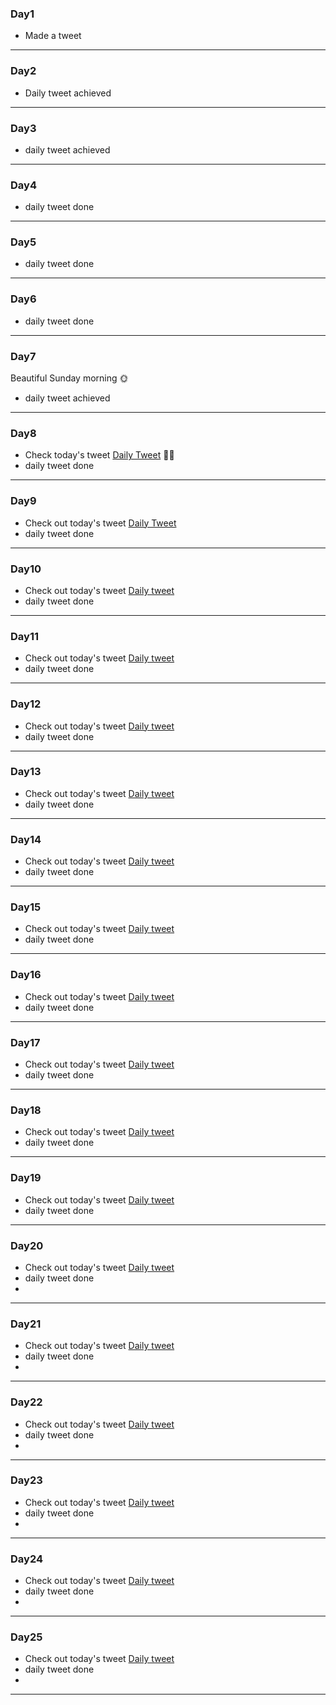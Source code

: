 ### Day1
- Made a tweet 
---
### Day2
- Daily tweet achieved
---

### Day3
- daily tweet achieved
---

### Day4
- daily tweet done
---

### Day5
- daily tweet done
---

### Day6
- daily tweet done
---

### Day7
Beautiful Sunday morning 🌞
- daily tweet achieved 
---

### Day8
- Check today's tweet [Daily Tweet](https://twitter.com/kellsonphilips/status/1574207593928871936?s=20&t=4IPLEXVFtZMazMRKJMzdEQ) 👍🏽
- daily tweet done
---

### Day9
- Check out today's tweet [Daily Tweet](https://twitter.com/kellsonphilips/status/1574587277518729216?s=20&t=nGEqTNqrb1n-tAR9ORtfeA)
- daily tweet done 
---

### Day10 
- Check out today's tweet [Daily tweet](https://twitter.com/kellsonphilips/status/1574965637180375041?s=20&t=g6Kyn_mdHtsDKW3BgYlJbg)
- daily tweet done
---

### Day11
- Check out today's tweet [Daily tweet](https://twitter.com/kellsonphilips/status/1575318284115005440?s=20&t=k-H8txxyEODwqfGv_8rvYQ)
- daily tweet done
---

### Day12
- Check out today's tweet [Daily tweet](https://twitter.com/kellsonphilips/status/1575681281140330496?s=20&t=D0v--omhHQhCdru8QoLsSA)
- daily tweet done
---

### Day13
- Check out today's tweet [Daily tweet](https://twitter.com/kellsonphilips/status/1576044376480157697?s=20&t=Jni8_srl-h_3YAX_6YP15Q)
- daily tweet done
---

### Day14
- Check out today's tweet [Daily tweet](https://twitter.com/kellsonphilips/status/1576452830529216512?s=20&t=74Z0f6P4fYEqMQtGMQ7XdQ)
- daily tweet done
---

### Day15
- Check out today's tweet [Daily tweet](https://twitter.com/kellsonphilips/status/1576770926485467136?s=20&t=YswhtASxyGBsYLg7vmknWg)
- daily tweet done
---

### Day16
- Check out today's tweet [Daily tweet](https://twitter.com/kellsonphilips/status/1577131391837298689?s=20&t=k4wZ9BkFVcCaBh-ABpUUGw)
- daily tweet done
---

### Day17
- Check out today's tweet [Daily tweet](https://twitter.com/kellsonphilips/status/1577487924572344320?s=20&t=dvAbS4pjTyWd1-Trq2Ybnw)
- daily tweet done
---

### Day18
- Check out today's tweet [Daily tweet](https://twitter.com/kellsonphilips/status/1577886162286419968?s=20&t=O_4w1O0NhiA7qj5l42qEhg)
- daily tweet done
---

### Day19
- Check out today's tweet [Daily tweet](https://twitter.com/kellsonphilips/status/1578223779159085056?s=20&t=6UgyAUeL9YfdLTCsJAtBTA)
- daily tweet done
---

### Day20
- Check out today's tweet [Daily tweet][def]
- daily tweet done
- [def]: https://twitter.com/kellsonphilips/status/1578606644405342209?s=20&t=7R6Fmt9LTiyAQC-3MrbILw
---

### Day21
- Check out today's tweet [Daily tweet][def]
- daily tweet done
- [def]: https://twitter.com/kellsonphilips/status/1579008636206346240?s=20&t=d_MPSIAD2EWqikdDwd69OA
---

### Day22
- Check out today's tweet [Daily tweet][def]
- daily tweet done
- [def]: https://twitter.com/kellsonphilips/status/1579316127238606849?s=20&t=sXZc-YhDhRG8u0VjnvkOwg
---

### Day23
- Check out today's tweet [Daily tweet][def]
- daily tweet done
- [def]: https://twitter.com/kellsonphilips/status/1579698395505385473?s=20&t=W5A_6-_XBiF4EwuuoDzrCQ
---

### Day24
- Check out today's tweet [Daily tweet][def]
- daily tweet done
- [def]: https://twitter.com/kellsonphilips/status/1580019805020569600?s=20&t=vhOR94Tf8utWA9Ana830uA
---

### Day25
- Check out today's tweet [Daily tweet][def]
- daily tweet done
- [def]: https://twitter.com/kellsonphilips/status/1580415412369756165?s=20&t=mFKNGEawoxWHd1yLP1IfMw
---
